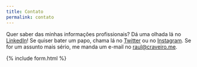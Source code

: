 ```yaml
---
title: Contato
permalink: contato
---
```


Quer saber das minhas informações profissionais? Dá uma olhada lá no [LinkedIn](https://linkedin.com/in/raulcraveiro)! Se quiser bater um papo, chama lá no [Twitter](https://twitter.com/raulcraveiro) ou no [Instagram](https://instagram.com/raulcraveiro). Se for um assunto mais sério, me manda um e-mail no [raul@craveiro.me](mailto:raul@craveirome).

{% include form.html %}
